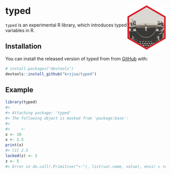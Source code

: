 
<!-- README.md is generated from README.Rmd. Please edit that file -->

# typed <img src='man/figures/logo.svg' align="right" height="139" />

<!-- badges: start -->

<!-- badges: end -->

`typed` is an experimental R library, which introduces typed variables
in R.

## Installation

You can install the released version of typed from from
[GitHub](https://github.com/) with:

``` r
# install.packages("devtools")
devtools::install_github("krzjoa/typed")
```

## Example

``` r
library(typed)
#> 
#> Attaching package: 'typed'
#> The following object is masked from 'package:base':
#> 
#>     <-
x <- 10
x <- 2.5
print(x)
#> [1] 2.5
locked(z) <- 2
z <- 5
#> Error in do.call(.Primitive("<-"), list(var.name, value), envir = ref.env): nie można zmienić wartości zablokowanego połączenia dla 'z'
```
